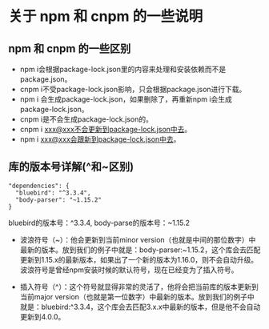 # 关于 npm 和 cnpm 的一些说明
## npm 和 cnpm 的一些区别
- npm i会根据package-lock.json里的内容来处理和安装依赖而不是package.json。
- cnpm i不受package-lock.json影响，只会根据package.json进行下载。
- npm i 会生成package-lock.json，如果删除了，再重新npm i会生成package-lock.json。
- cnpm i是不会生成package-lock.json的。
- cnpm i xxx@xxx不会更新到package-lock.json中去。
- npm i xxx@xxx会跟新到package-lock.json中去。

## 库的版本号详解(^和~区别)
```
"dependencies": {
  "bluebird": "^3.3.4",
  "body-parser": "~1.15.2"
}
```
bluebird的版本号：^3.3.4, body-parse的版本号：~1.15.2

- 波浪符号（~）：他会更新到当前minor version（也就是中间的那位数字）中最新的版本。放到我们的例子中就是：body-parser:~1.15.2，这个库会去匹配更新到1.15.x的最新版本，如果出了一个新的版本为1.16.0，则不会自动升级。波浪符号是曾经npm安装时候的默认符号，现在已经变为了插入符号。

- 插入符号（^）：这个符号就显得非常的灵活了，他将会把当前库的版本更新到当前major version（也就是第一位数字）中最新的版本。放到我们的例子中就是：bluebird:^3.3.4，这个库会去匹配3.x.x中最新的版本，但是他不会自动更新到4.0.0。
